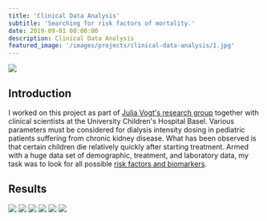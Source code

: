 ```yaml
---
title: 'Clinical Data Analysis'
subtitle: 'Searching for risk factors of mortality.'
date: 2019-09-01 00:00:00
description: Clinical Data Analysis
featured_image: '/images/projects/clinical-data-analysis/1.jpg'
---
```


![](/images/projects/clinical-data-analysis/1.jpg)

## Introduction

I worked on this project as part of [Julia Vogt's research group](https://mds.inf.ethz.ch/team/detail/julia-vogt/) together with clinical scientists at the University Children's Hospital Basel.
Various parameters must be considered for dialysis intensity dosing in pediatric patients suffering from chronic kidney disease. What has been observed is that certain children die relatively quickly after starting treatment. Armed with a huge data set of demographic, treatment, and laboratory data, my task was to look for all possible [risk factors and biomarkers](https://academic.oup.com/ndt/article/36/3/519/5854486).

## Results

<div class="gallery" data-columns="3">
	<img src="/images/projects/clinical-data-analysis/feature_importance.png">
	<img src="/images/projects/clinical-data-analysis/correlations_app.png">
	<img src="/images/projects/clinical-data-analysis/pdp_hist_joint.png">
	<img src="/images/projects/clinical-data-analysis/pdp_joint.png">
	<img src="/images/projects/clinical-data-analysis/ROC_curve_app.png">
	<img src="/images/projects/clinical-data-analysis/dr_final_analysis_app.png">
</div>